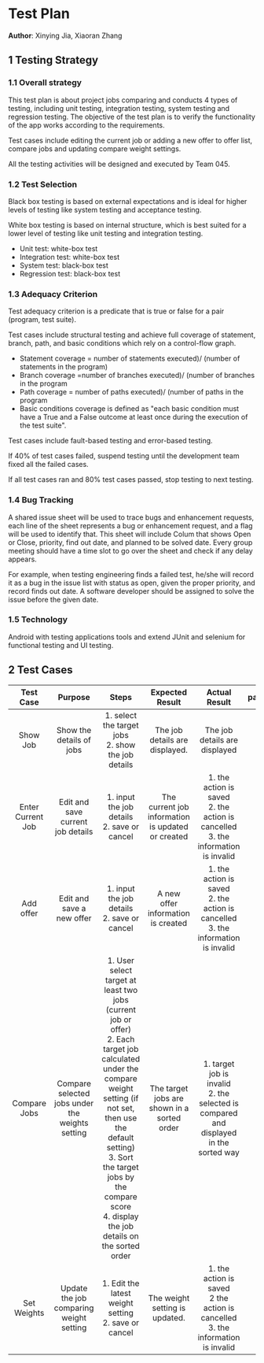 # Test Plan

**Author**: Xinying Jia, Xiaoran Zhang

## 1 Testing Strategy

### 1.1 Overall strategy

This test plan is about project jobs comparing and conducts 4 types of testing, including unit testing, integration testing, system testing and regression testing. The objective of the test plan is to verify the functionality of the app works according to the requirements.

Test cases include editing the current job or adding a new offer to offer list, compare jobs and updating compare weight settings.  

All the testing activities will be designed and executed by Team 045.  

### 1.2 Test Selection

Black box testing is based on external expectations and is ideal for higher levels of testing like system testing and acceptance testing.

White box testing is based on internal structure, which is best suited for a lower level of testing like unit testing and integration testing.

- Unit test: white-box test
- Integration test: white-box test
- System test: black-box test
- Regression test: black-box test

### 1.3 Adequacy Criterion

Test adequacy criterion is a predicate that is true or false for a pair (program, test suite).

Test cases include structural testing and achieve full coverage of statement, branch, path, and basic conditions which rely on a control-flow graph.

- Statement coverage = number of statements executed)/ (number of statements in the program)
- Branch coverage =number of branches executed)/ (number of branches in the program
- Path coverage = number of paths executed)/ (number of paths in the program
- Basic conditions coverage is defined as "each basic condition must have a True and a False outcome at least once during the execution of the test suite".

Test cases include fault-based testing and error-based testing.

If 40% of test cases failed, suspend testing until the development team fixed all the failed cases.

If all test cases ran and 80% test cases passed, stop testing to next testing.

### 1.4 Bug Tracking

A shared issue sheet will be used to trace bugs and enhancement requests, each line of the sheet represents a bug or enhancement request, and a flag will be used to identify that. This sheet will include Colum that shows Open or Close, priority, find out date, and planned to be solved date. Every group meeting should have a time slot to go over the sheet and check if any delay appears.

For example, when testing engineering finds a failed test, he/she will record it as a bug in the issue list with status as open, given the proper priority, and record finds out date. A software developer should be assigned to solve the issue before the given date.

### 1.5 Technology

Android with testing applications tools and extend JUnit and selenium for functional testing and UI testing.  

## 2 Test Cases

| Test Case | Purpose | Steps | Expected Result | Actual Result | pass/fail | Additional Information |
|:-:|:-:|:-:|:-:|:-:|:-:|:-:|
|Show Job | Show the details of jobs | 1. select the target jobs <br> 2. show the job details | The job details are displayed. | The job details are displayed |  |  |
| Enter Current Job | Edit and save current job details | 1. input the job details <br> 2. save or cancel | The current job information is updated or created | 1. the action is saved <br> 2. the action is cancelled <br> 3. the information is invalid |   |   |
| Add offer | Edit and save a new offer | 1. input the job details <br> 2. save or cancel | A new offer information is created | 1. the action is saved <br> 2. the action is cancelled <br> 3. the information is invalid |  |  |
| Compare Jobs | Compare selected jobs under the weights setting | 1. User select target at least two jobs (current job or offer) <br> 2. Each target job calculated under the compare weight setting (if not set, then use the default setting) <br> 3. Sort the target jobs by the compare score <br> 4. display the job details on the sorted order | The target jobs are shown in a sorted order | 1. target job is invalid <br> 2. the selected is compared and displayed in the sorted way |  |  |
| Set Weights | Update the job comparing weight setting | 1. Edit the latest weight setting <br> 2. save or cancel | The weight setting is updated. | 1. the action is saved <br> 2 the action is cancelled <br> 3. the information is invalid |  |  |
